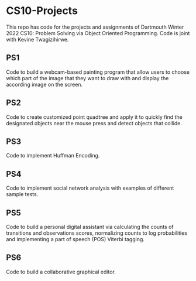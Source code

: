 # CS10-Projects
This repo has code for the projects and assignments of Dartmouth Winter 2022 CS10: Problem Solving via Object Oriented Programming. Code is joint with  Kevine Twagizihirwe. 
## PS1 
Code to build a webcam-based painting program that allow users to choose which part of the image that they want to draw with and display the according image on the screen.
## PS2
Code to create customized point quadtree and apply it to quickly find the designated objects near the mouse press and detect objects that collide. 
## PS3
Code to implement Huffman Encoding.
## PS4
Code to implement social network analysis with examples of different sample tests. 
## PS5
Code to build a personal digital assistant via calculating the counts of  transitions and observations scores, normalizing counts to log probabilities and implementing a part of speech (POS) Viterbi tagging.
## PS6
Code to build a collaborative graphical editor.




